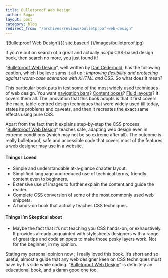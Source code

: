 ```yaml
---
title: Bulletproof Web Design
author: Sugar
layout: post
category: blog
redirect_from: "/archives/reviews/bulletproof-web-design"
---
```


![Bulletproof Web Design]({{ site.baseurl }}/images/bulletproof.jpg)

If you&#8217;re out on search of a great and actually *useful* CSS-based design book, then search no more, you just found it!

&#8220;[Bulletproof Web Design][1]&#8220;, well written by [Dan Cederhold][2], has the following caption, which I believe sums it all up : *Improving flexibility and protecting against worst-case scenarios with XHTML and CSS*. So what does it mean?

This particular book puts in test some of the most widely used techniques of web design. You want [navigation bars][3]? [Content boxes][4]? [Fluid layouts][5]? It covers them all. The innovation that this book adopts is that it first covers the main, table-centred design techniques that were widely used till today, states its problems and caveats, and then it recreates the exact same effects using pure CSS.

Apart from the fact that it explains step-by-step the CSS process, &#8220;[Bulletproof Web Design][1]&#8221; teaches safe, adapting web design even in extreme conditions (which may not be so extreme after all). The outcome is really bulletproof, safe and accessible code that covers most of the features a web designer may use in a website.

#### Things I Loved

*   Simple and understandable at-a-glance chapter layout.
*   Simplified language and reduced use of technical terms, friendly content even to beginners.
*   Extensive use of images to further explain the content and guide the reader.
*   Complete CSS conversion of some of the most commonly used web snippets.
*   A hands-on book that actually teaches CSS techniques.

#### Things I&#8217;m Skeptical about

*   Maybe the fact that it&#8217;s not teaching you CSS hands-on, or exhaustively. It provides already acquainted with stylesheets designers with a range of great tips and code snippets to make those pesky layers work. Not for the beginner, in my opinion.

Stating my personal opinion now ; I really loved this book. It&#8217;s short and so useful, almost a guide that any web designer keen on CSS techniques must have by his side while coding. &#8220;[Bulletproof Web Design][1]&#8221; is definitely an educational book, and a damn good one too.

 [1]: http://www.amazon.com/gp/product/0321346939/qid=1135591262/sr=8-1/ref=pd_bbs_1/002-3313985-8822408?n=507846&#038;s=books&#038;v=glance
 [2]: http://www.simplebits.com/
 [3]: http://www.shire.net/learnwebdesign/navigation.htm
 [4]: http://www.flooble.com/scripts/expand.php
 [5]: http://glish.com/css/8.asp
